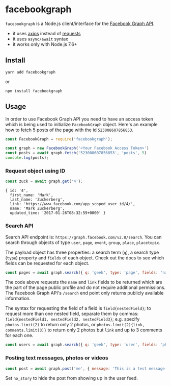 # facebookgraph 

`facebookgraph` is a Node.js client/interface for the [Facebook Graph API][3].

* it uses [axios][1] instead of [requests][2]
* it uses `async/await` syntax
* it works only with Node.js 7.6+

## Install

```
yarn add facebookgraph
```

or 

```
npm install facebookgraph
```

## Usage  

In order to use Facebook Graph API you need to have an access token which is being used to initialize `FacebookGraph` object. Here's an example how to fetch 5 posts of the page with the id `523008607856853`.

```js
const FacebookGraph = require('facebookgraph');

const graph = new FacebookGraph('<Your Facebook Access Token>')
const posts = await graph.fetch('523008607856853', 'posts', 5)
console.log(posts);
```

### Request object using ID

```js
const zuck = await graph.get('4');
```

```
{ id: '4',
  first_name: 'Mark',
  last_name: 'Zuckerberg',
  link: 'https://www.facebook.com/app_scoped_user_id/4/',
  name: 'Mark Zuckerberg',
  updated_time: '2017-01-26T08:32:59+0000' }
```

### Search API

Search API endpoint is: `https://graph.facebook.com/v2.8/search`. You can search through objects of type `user`, `page`, `event`, `group`, `place`, `placetopic`.

The payload object has three properties: a search term (`q`), a search type (`type`) property and `fields` of each object. Check out the docs to see which fields can be requested for each object.

```js
const pages = await graph.search({ q: 'geek', type: 'page', fields: 'name, link' })
```

The code above requests the `name` and `link` fields to be returned which are the part of the page public profile and do not require additional permissions. The Facebook Graph API's `/search` end point only returns publicly available information.

The syntax for requesting the field of a field is `field{nestedField}`; to request more than one nested field, separate them by commas: `field{nestedField1, nestedField2, nestedField3}`; e.g. specify `photos.limit(2)` to return only 2 photos, or `photos.limit(2){link, comments.limit(3)}` to return only 2 photos but `link` and up to 3 comments for each one.


```js
const users = await graph.search({ q: 'geek', type: 'user', fields: 'photos.limit(2){link, comments.limit(2)}' }
```

### Posting text messages, photos or videos

```js
const post = await graph.post('me', { message: 'This is a test message.', link: 'https://zaiste.net' });
```

Set `no_story` to hide the post from showing up in the user feed.


[1]: https://github.com/mzabriskie/axios
[2]: https://github.com/request/request
[3]: https://developers.facebook.com/docs/graph-api
